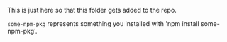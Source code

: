 This is just here so that this folder gets added to the repo.

`some-npm-pkg` represents something you installed with 'npm install some-npm-pkg'.